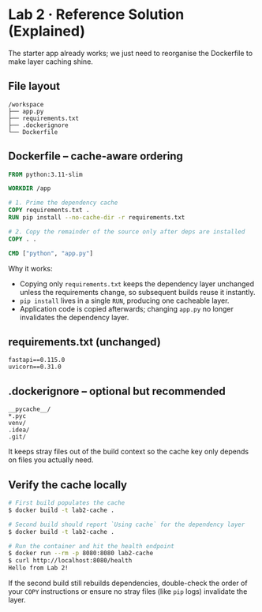 # Lab 2 · Reference Solution (Explained)

The starter app already works; we just need to reorganise the Dockerfile to make layer caching shine.

## File layout

```
/workspace
├── app.py
├── requirements.txt
├── .dockerignore
└── Dockerfile
```

## Dockerfile – cache-aware ordering

```dockerfile
FROM python:3.11-slim

WORKDIR /app

# 1. Prime the dependency cache
COPY requirements.txt .
RUN pip install --no-cache-dir -r requirements.txt

# 2. Copy the remainder of the source only after deps are installed
COPY . .

CMD ["python", "app.py"]
```

Why it works:
- Copying only `requirements.txt` keeps the dependency layer unchanged unless the requirements change, so subsequent builds reuse it instantly.
- `pip install` lives in a single `RUN`, producing one cacheable layer.
- Application code is copied afterwards; changing `app.py` no longer invalidates the dependency layer.

## requirements.txt (unchanged)

```
fastapi==0.115.0
uvicorn==0.31.0
```

## .dockerignore – optional but recommended

```
__pycache__/
*.pyc
venv/
.idea/
.git/
```

It keeps stray files out of the build context so the cache key only depends on files you actually need.

## Verify the cache locally

```bash
# First build populates the cache
$ docker build -t lab2-cache .

# Second build should report `Using cache` for the dependency layer
$ docker build -t lab2-cache .

# Run the container and hit the health endpoint
$ docker run --rm -p 8080:8080 lab2-cache
$ curl http://localhost:8080/health
Hello from Lab 2!
```

If the second build still rebuilds dependencies, double-check the order of your `COPY` instructions or ensure no stray files (like `pip` logs) invalidate the layer.
